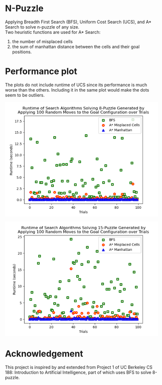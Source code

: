 # N-Puzzle
Applying Breadth First Search (BFS), Uniform Cost Search (UCS), and A* Search to solve n-puzzle of any size.<br/>
Two heuristic functions are used for A* Search:
1. the number of misplaced cells
2. the sum of manhattan distance between the cells and their goal positions.

# Performance plot
The plots do not include runtime of UCS since its performance is much worse than the others. Including it in the same plot would make the dots seem to be outliers.

![Image of 8-puzzle](8PuzzleRuntimeScatterPlot.png)

![Image of 15-puzzle](15PuzzleRuntimeScatterPlot.png)

# Acknowledgement
This project is inspired by and extended from Project 1 of UC Berkeley CS 188: Introduction to Artificial Intelligence, part of which uses BFS to solve 8-puzzle.
